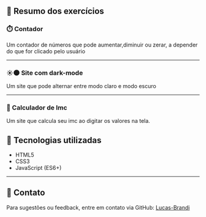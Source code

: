 
## 📂 Resumo dos exercícios

### ⏱️ Contador
Um contador de números que pode aumentar,diminuir ou zerar, a depender do que for clicado pelo usuário

---
### ☀️🌑 Site com dark-mode
Um site que pode alternar entre modo claro e modo escuro

---
### 🧮 Calculador de Imc
Um site que calcula seu imc ao digitar os valores na tela.
## 📌 Tecnologias utilizadas

- HTML5
- CSS3
- JavaScript (ES6+)


---

## 📧 Contato

Para sugestões ou feedback, entre em contato via GitHub: [Lucas-Brandi](https://github.com/Lucas-Brandi)
